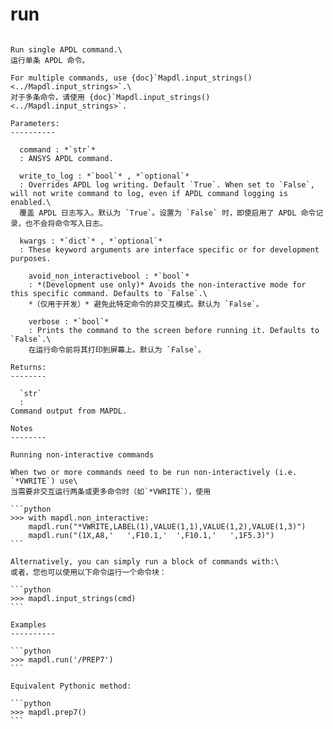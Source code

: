 # run

````{method} Mapdl.run(command, write_to_log=True, mute=None, **kwargs)

Run single APDL command.\
运行单条 APDL 命令。

For multiple commands, use {doc}`Mapdl.input_strings() <../Mapdl.input_strings>`.\
对于多条命令，请使用 {doc}`Mapdl.input_strings() <../Mapdl.input_strings>`.

Parameters:
----------

  command : *`str`*
  : ANSYS APDL command.

  write_to_log : *`bool`* , *`optional`*
  : Overrides APDL log writing. Default `True`. When set to `False`, will not write command to log, even if APDL command logging is enabled.\
  覆盖 APDL 日志写入。默认为 `True`。设置为 `False` 时，即使启用了 APDL 命令记录，也不会将命令写入日志。

  kwargs : *`dict`* , *`optional`*
  : These keyword arguments are interface specific or for development purposes.

    avoid_non_interactivebool : *`bool`*
    : *(Development use only)* Avoids the non-interactive mode for this specific command. Defaults to `False`.\
    *（仅用于开发）* 避免此特定命令的非交互模式。默认为 `False`。

    verbose : *`bool`*
    : Prints the command to the screen before running it. Defaults to `False`.\
    在运行命令前将其打印到屏幕上。默认为 `False`。

Returns:
--------

  `str`
  : 
Command output from MAPDL.

Notes
--------

Running non-interactive commands

When two or more commands need to be run non-interactively (i.e. `*VWRITE`) use\
当需要非交互运行两条或更多命令时（如`*VWRITE`），使用

```python
>>> with mapdl.non_interactive:
    mapdl.run("*VWRITE,LABEL(1),VALUE(1,1),VALUE(1,2),VALUE(1,3)")
    mapdl.run("(1X,A8,'   ',F10.1,'  ',F10.1,'   ',1F5.3)")
```

Alternatively, you can simply run a block of commands with:\
或者，您也可以使用以下命令运行一个命令块：

```python
>>> mapdl.input_strings(cmd)
```

Examples
----------

```python
>>> mapdl.run('/PREP7')
```

Equivalent Pythonic method:

```python
>>> mapdl.prep7()
```


````